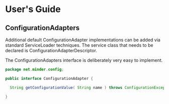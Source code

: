 User's Guide
============

ConfigurationAdapters
---------------------
Additional default ConfigurationAdapter implementations can be added via standard ServiceLoader techniques.
The service class that needs to be declared is ConfigurationAdapterDescriptor.

The ConfigurationAdapters interface is deliberately very easy to implement.
```java
package net.minder.config;

public interface ConfigurationAdapter {

  String getConfigurationValue( String name ) throws ConfigurationException;

}
```